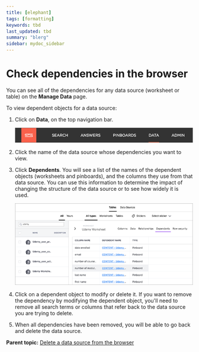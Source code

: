 ```yaml
---
title: [elephant]
tags: [formatting]
keywords: tbd
last_updated: tbd
summary: "blerg"
sidebar: mydoc_sidebar
---
```

# Check dependencies in the browser

You can see all of the dependencies for any data source \(worksheet or table\) on the **Manage Data** page.

To view dependent objects for a data source:

1.   Click on **Data**, on the top navigation bar. 

     ![](../../shared/conrefs/../../images/data_icon.png "Data") 

2.   Click the name of the data source whose dependencies you want to view. 
3.   Click **Dependents​**. You will see a list of the names of the dependent objects \(worksheets and pinboards\), and the columns they use from that data source. You can use this information to determine the impact of changing the structure of the data source or to see how widely it is used.

     ![](../../images/dependents.png "List of dependent objects") 

4.   Click on a dependent object to modify or delete it. If you want to remove the dependency by modifying the dependent object, you'll need to remove all search terms or columns that refer back to the data source you are trying to delete.
5.   When all dependencies have been removed, you will be able to go back and delete the data source. 

**Parent topic:** [Delete a data source from the browser](../../admin/loading/delete_data_source_UX.html)

